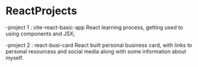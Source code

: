 # ReactProjects

-project 1 : vite-react-basic-app
React learning process, getting used to using components and JSX;

-project 2 : react-busi-card
React built personal business card, with links to personal resourcess and social media along with some information about myself.

